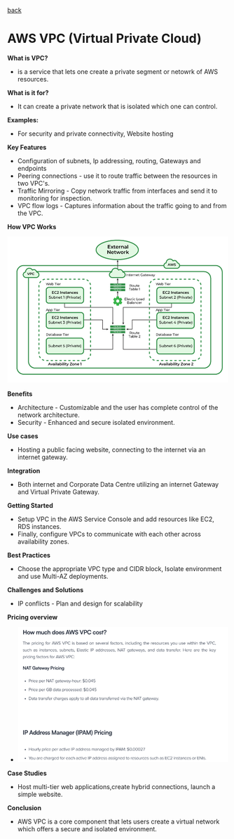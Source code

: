 [back](/Ninjas/Masterclass-05Norvic/Day%2004/README.md)

#   AWS VPC (Virtual Private Cloud)

**What is VPC?**
-  is a service that lets one create a private segment or netowrk of AWS resources.

**What is it for?**

-   It can create a private network that is isolated which one can control.

**Examples:**

-   For security and private connectivity, Website hosting

**Key Features**
-   Configuration of subnets, Ip addressing, routing, Gateways and endpoints
-   Peering connections - use it to route traffic between the resources in two VPC's.
-   Traffic Mirroring - Copy network traffic from interfaces and send it to monitoring for inspection.
-   VPC flow logs - Captures information about the traffic going to and from the VPC.

**How VPC Works**

![screenshot](/Ninjas/Masterclass-05Norvic/Day%2004/Assets/HowVPCWorks.png)

**Benefits**
-   Architecture - Customizable and the user has complete control of the network architecture.
-   Security - Enhanced and secure isolated environment.

**Use cases**
-   Hosting a public facing website, connecting to the internet via an internet gateway.

**Integration**
-   Both internet and Corporate Data Centre utilizing an internet Gateway and Virtual Private Gateway.

**Getting Started**
-   Setup VPC in the AWS Service Console and add resources like EC2, RDS instances.
-   Finally, configure VPCs to communicate with each other across availability zones.

**Best Practices**
-   Choose the appropriate VPC type and CIDR block, Isolate environment and use Multi-AZ deployments.

**Challenges and Solutions**
-   IP conflicts - Plan and design for scalability

**Pricing overview**
-   ![screenshot](/Ninjas/Masterclass-05Norvic/Day%2004/Assets/VPCPricing.png)

**Case Studies**
-   Host multi-tier web applications,create hybrid connections, launch a simple website.

**Conclusion**
-   AWS VPC is a core component that lets users create a virtual network which offers a secure and isolated environment.